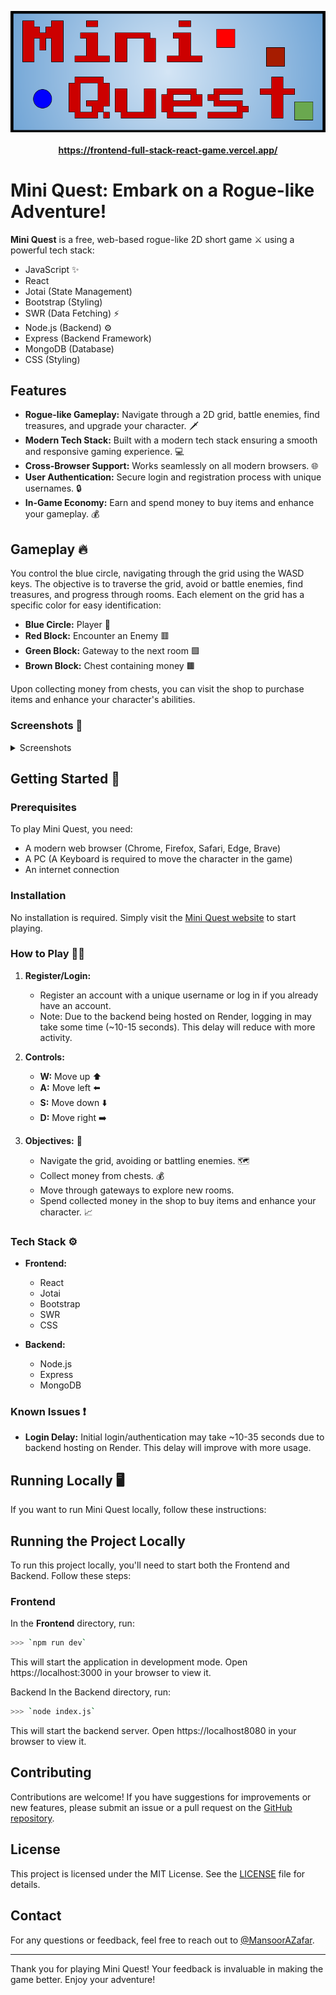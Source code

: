 <p align="center" style="margin-bottom: 0;">
  <a href="https://frontend-full-stack-react-game.vercel.app/">
    <img src="https://raw.githubusercontent.com/MansoorAZafar/FullStack-React-Game/main/Frontend/public/Logo%20(1).png" 
      alt="Gameplay Screenshot" width="600" />
    <br><br><strong>https://frontend-full-stack-react-game.vercel.app/</strong></a></p>
  </a>
</p>

# Mini Quest: Embark on a Rogue-like Adventure! 

**Mini Quest** is a free, web-based rogue-like 2D short game ⚔️ using a powerful tech stack:
- JavaScript ✨
- React 
- Jotai (State Management) 
- Bootstrap (Styling) 
- SWR (Data Fetching) ⚡️
- Node.js (Backend) ⚙️
- Express (Backend Framework) 
- MongoDB (Database) ️
- CSS (Styling)

  
## Features

- **Rogue-like Gameplay:** Navigate through a 2D grid, battle enemies, find treasures, and upgrade your character. 🗡️
- **Modern Tech Stack:** Built with a modern tech stack ensuring a smooth and responsive gaming experience. 💻
- **Cross-Browser Support:** Works seamlessly on all modern browsers. 🌐
- **User Authentication:** Secure login and registration process with unique usernames. 🔒
- **In-Game Economy:** Earn and spend money to buy items and enhance your gameplay. 💰

## Gameplay 🔥

You control the blue circle, navigating through the grid using the WASD keys. The objective is to traverse the grid, avoid or battle enemies, find treasures, and progress through rooms. Each element on the grid has a specific color for easy identification:
- **Blue Circle:** Player 🔵
- **Red Block:** Encounter an Enemy 🟥
- **Green Block:** Gateway to the next room 🟩
- **Brown Block:** Chest containing money 🟫

Upon collecting money from chests, you can visit the shop to purchase items and enhance your character's abilities.

### Screenshots 📸

<details>
  <summary>Screenshots</summary>
  
  ![Screenshot 2024-05-26 232956](https://github.com/MansoorAZafar/FullStack-React-Game/assets/164381371/304166eb-72d1-4383-a1d5-67ff1fdbc9d5)

  ![Screenshot 2024-05-26 232942](https://github.com/MansoorAZafar/FullStack-React-Game/assets/164381371/451bb25f-fbac-476f-8c7d-9fbba0753d59)

  ![Screenshot 2024-05-26 232844](https://github.com/MansoorAZafar/FullStack-React-Game/assets/164381371/fc5eeff8-542d-433b-8465-e0618b132d31)

  ![Screenshot 2024-05-26 232827](https://github.com/MansoorAZafar/FullStack-React-Game/assets/164381371/fc7005c5-fe03-4878-af4a-b1f5e290034b)

  ![Screenshot 2024-05-26 232820](https://github.com/MansoorAZafar/FullStack-React-Game/assets/164381371/0c572c36-d76e-4995-ad1b-0b0e53bc1706)

  ![Screenshot 2024-05-26 232813](https://github.com/MansoorAZafar/FullStack-React-Game/assets/164381371/63ac46eb-00fe-4f82-bef5-5517c6e7d146)
  
  ![Screenshot 2024-05-26 232806](https://github.com/MansoorAZafar/FullStack-React-Game/assets/164381371/949d8478-ce4e-4569-9602-253ed93c6e31)

  ![Screenshot 2024-05-26 232758](https://github.com/MansoorAZafar/FullStack-React-Game/assets/164381371/846d1fe3-804a-4db1-b3b9-47a9fc91ab20)

  ![Screenshot 2024-05-26 232754](https://github.com/MansoorAZafar/FullStack-React-Game/assets/164381371/f6b7a84a-9045-42f1-ad78-54fba7e39d6c)

  ![Screenshot 2024-05-26 232741](https://github.com/MansoorAZafar/FullStack-React-Game/assets/164381371/18e1b942-7023-476f-9733-3e468f107bb2)

  ![Screenshot 2024-05-26 232730](https://github.com/MansoorAZafar/FullStack-React-Game/assets/164381371/f3323054-9847-4746-a4a6-81d650e7fda6)

  ![Screenshot 2024-05-26 232640](https://github.com/MansoorAZafar/FullStack-React-Game/assets/164381371/3576ce2c-d1cf-4030-94a5-818c50f45941)
</details>

## Getting Started 🔰

### Prerequisites

To play Mini Quest, you need:
- A modern web browser (Chrome, Firefox, Safari, Edge, Brave)
- A PC (A Keyboard is required to move the character in the game)
- An internet connection

### Installation

No installation is required. Simply visit the [Mini Quest website](https://frontend-full-stack-react-game.vercel.app/) to start playing.

### How to Play 👨‍🏫

1. **Register/Login:**
   - Register an account with a unique username or log in if you already have an account.
   - Note: Due to the backend being hosted on Render, logging in may take some time (~10-15 seconds). This delay will reduce with more activity.

2. **Controls:**
   - **W:** Move up ⬆️
   - **A:** Move left ⬅️
   - **S:** Move down ⬇️
   - **D:** Move right ➡️

3. **Objectives:** 🥅
   - Navigate the grid, avoiding or battling enemies. 🗺️
   - Collect money from chests. 💰
   - Move through gateways to explore new rooms. 
   - Spend collected money in the shop to buy items and enhance your character. 📈

### Tech Stack ⚙️

- **Frontend:**
  - React 
  - Jotai
  - Bootstrap
  - SWR
  - CSS

- **Backend:**
  - Node.js
  - Express
  - MongoDB

### Known Issues ❗

- **Login Delay:** Initial login/authentication may take ~10-35 seconds due to backend hosting on Render. This delay will improve with more usage.

## Running Locally 🖥️

If you want to run Mini Quest locally, follow these instructions:

## Running the Project Locally

To run this project locally, you'll need to start both the Frontend and Backend. Follow these steps:

### Frontend

In the **Frontend** directory, run:

```bash
>>> `npm run dev`
```
This will start the application in development mode. Open https://localhost:3000 in your browser to view it.

Backend
In the Backend directory, run:

```bash
>>> `node index.js`
```
This will start the backend server. Open https://localhost8080 in your browser to view it.

## Contributing

Contributions are welcome! If you have suggestions for improvements or new features, please submit an issue or a pull request on the [GitHub repository](https://github.com/MansoorAZafar/FullStack-React-Game).

## License

This project is licensed under the MIT License. See the [LICENSE](https://github.com/MansoorAZafar/FullStack-React-Game/blob/6d6276cc8467ae0fc0ddfe8fa4a56fe5ffbb09a5/LICENSE.txt) file for details.

## Contact

For any questions or feedback, feel free to reach out to [@MansoorAZafar](https://github.com/MansoorAZafar).

---

Thank you for playing Mini Quest! Your feedback is invaluable in making the game better. Enjoy your adventure!
